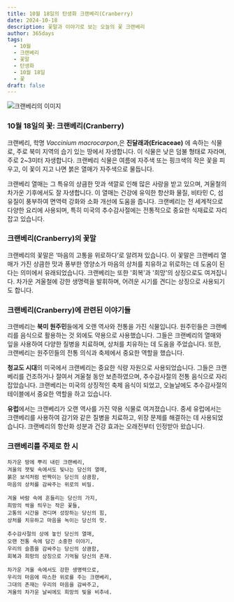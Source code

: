 ```yaml
---
title: 10월 18일의 탄생화 크랜베리(Cranberry)
date: 2024-10-18
description: 꽃말과 이야기로 보는 오늘의 꽃 크랜베리
author: 365days
tags:
  - 10월
  - 크랜베리
  - 꽃말
  - 탄생화
  - 10월 18일
  - 꽃
draft: false
---
```


![크랜베리의 이미지](https://cdn.pixabay.com/photo/2019/12/13/05/42/cranberry-4692230_960_720.jpg#center)


### 10월 18일의 꽃: 크랜베리(Cranberry)

크랜베리, 학명 *Vaccinium macrocarpon*,은 **진달래과(Ericaceae)** 에 속하는 식물로, 주로 북미 지역의 습기 있는 땅에서 자생합니다. 이 식물은 낮은 덤불 형태로 자라며, 주로 2~3미터 자생합니다. 크랜베리 식물은 여름에 자주색 또는 핑크색의 작은 꽃을 피우고, 이 꽃이 지고 나면 붉은 열매가 자주색으로 물듭니다.

크랜베리 열매는 그 특유의 상큼한 맛과 색깔로 인해 많은 사랑을 받고 있으며, 겨울철의 차가운 기후에서도 잘 자생합니다. 이 열매는 건강에 유익한 항산화 물질, 비타민 C, 섬유질이 풍부하여 면역력 강화와 소화 개선에 도움을 줍니다. 크랜베리는 전 세계적으로 다양한 요리에 사용되며, 특히 미국의 추수감사절에는 전통적으로 중요한 식재료로 자리잡고 있습니다.

### 크랜베리(Cranberry)의 꽃말

크랜베리의 꽃말은 ‘마음의 고통을 위로하다’로 알려져 있습니다. 이 꽃말은 크랜베리 열매가 가진 상큼한 맛과 풍부한 영양소가 마음의 상처를 치유하고 위로하는 데 도움이 된다는 의미에서 유래되었습니다. 크랜베리는 또한 '회복'과 '희망'의 상징으로도 여겨집니다. 차가운 겨울철에 강한 생명력을 발휘하며, 어려운 시기를 견디는 상징으로 사용되기도 합니다.

### 크랜베리(Cranberry)에 관련된 이야기들

크랜베리는 **북미 원주민**들에게 오랜 역사와 전통을 가진 식물입니다. 원주민들은 크랜베리를 음식으로 활용하는 것 외에도 약용으로 사용했습니다. 그들은 크랜베리의 열매와 잎을 사용하여 다양한 질병을 치료하며, 상처를 치유하는 데 도움을 주었습니다. 또한, 크랜베리는 원주민들의 전통 의식과 축제에서 중요한 역할을 했습니다.

**청교도 시대**의 미국에서 크랜베리는 중요한 식량 자원으로 사용되었습니다. 그들은 크랜베리를 건조하거나 절여서 겨울철 동안 보존하였으며, 추수감사절의 전통 음식으로 자리잡았습니다. 크랜베리는 미국의 상징적인 축제 음식이 되었고, 오늘날에도 추수감사절의 테이블에서 중요한 역할을 하고 있습니다.

**유럽**에서는 크랜베리가 오랜 역사를 가진 약용 식물로 여겨졌습니다. 중세 유럽에서는 크랜베리를 사용하여 감기와 같은 질병을 치료하고, 위장 문제를 해결하는 데 사용되었습니다. 크랜베리의 항산화 성분과 건강 효과는 오래전부터 인정받아 왔습니다.

### 크랜베리를 주제로 한 시


	차가운 땅에 뿌리 내린 크랜베리,
	겨울의 잿빛 속에서도 빛나는 당신의 열매,
	붉은 보석처럼 반짝이는 당신의 상큼함,
	마음의 상처를 감싸주는 위로의 비밀.
	
	겨울 바람 속에 흔들리는 당신의 가지,
	희망의 싹을 틔우는 작은 꽃들,
	고통의 시간을 견디며 성장하는 당신의 힘,
	상처를 치유하고 마음을 녹이는 당신의 맛.
	
	추수감사절의 상에 놓인 당신의 열매,
	오랜 전통 속에 담긴 소중한 이야기,
	우리의 슬픔을 감싸주는 당신의 상큼함,
	회복과 희망의 상징으로 기억될 당신의 존재.
	
	차가운 겨울 속에서도 강한 생명력으로,
	우리의 마음에 따스한 위로를 주는 크랜베리,
	그대의 존재는 우리의 마음을 감싸주고,
	겨울의 차가운 날씨에도 희망의 빛을 비추네.